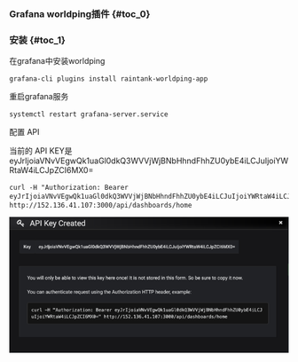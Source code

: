 ### Grafana worldping插件 {#toc_0}

### 安装 {#toc_1}

在grafana中安装worldping

```
grafana-cli plugins install raintank-worldping-app
```

重启grafana服务

```
systemctl restart grafana-server.service
```

配置 API

当前的 API KEY是eyJrIjoiaVNvVEgwQk1uaGl0dkQ3WVVjWjBNbHhndFhhZU0ybE4iLCJuIjoiYWRtaW4iLCJpZCI6MX0=



```
curl -H "Authorization: Bearer eyJrIjoiaVNvVEgwQk1uaGl0dkQ3WVVjWjBNbHhndFhhZU0ybE4iLCJuIjoiYWRtaW4iLCJpZCI6MX0=" http://152.136.41.107:3000/api/dashboards/home
```

  
![](/assets/api-key.png)

